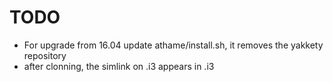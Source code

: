 # TODO

  * For upgrade from 16.04 update athame/install.sh, it removes the yakkety repository
  * after clonning, the simlink on .i3 appears in .i3
